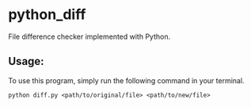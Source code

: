 # python_diff
File difference checker implemented with Python.

## Usage:
To use this program, simply run the following command in your terminal. 
```
python diff.py <path/to/original/file> <path/to/new/file>
```